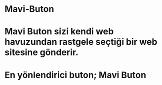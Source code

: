 # Mavi-Buton
# Mavi Buton sizi kendi web havuzundan rastgele seçtiği bir web sitesine gönderir.
# En yönlendirici buton; Mavi Buton
